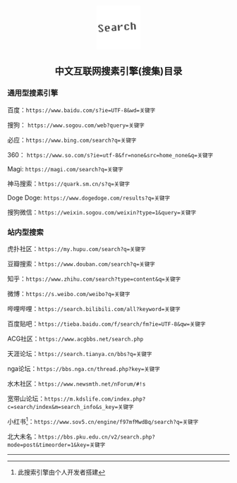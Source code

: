 
<p align="center"><img width="100" src="image\logo.png" alt="Vue logo"></p>


<h2 align="center">中文互联网搜素引擎(搜集)目录</h2>



### 通用型搜素引擎

百度：`https://www.baidu.com/s?ie=UTF-8&wd=关键字`

搜狗： `https://www.sogou.com/web?query=关键字`

必应：`https://www.bing.com/search?q=关键字`

360： `https://www.so.com/s?ie=utf-8&fr=none&src=home_none&q=关键字`

Magi: `https://magi.com/search?q=关键字`

神马搜索：`https://quark.sm.cn/s?q=关键字`

Doge Doge: `https://www.dogedoge.com/results?q=关键字`

搜狗微信：`https://weixin.sogou.com/weixin?type=1&query=关键字`



### 站内型搜索

虎扑社区：`https://my.hupu.com/search?q=关键字`

豆瓣搜索：`https://www.douban.com/search?q=关键字`

知乎：`https://www.zhihu.com/search?type=content&q=关键字`

微博：`https://s.weibo.com/weibo?q=关键字`

哔哩哔哩：`https://search.bilibili.com/all?keyword=关键字`

百度贴吧：`https://tieba.baidu.com/f/search/fm?ie=UTF-8&qw=关键字`

ACG社区：`https://www.acgbbs.net/search.php`

天涯论坛：`https://search.tianya.cn/bbs?q=关键字`

nga论坛：`https://bbs.nga.cn/thread.php?key=关键字`

水木社区：`https://www.newsmth.net/nForum/#!s`

宽带山论坛：`https://m.kdslife.com/index.php?c=search/index&m=search_info&s_key=关键字`

小红书[^1]：`https://www.sov5.cn/engine/f97mfMwdBq/search?q=关键字`

北大未名：`https://bbs.pku.edu.cn/v2/search.php?mode=post&timeorder=1&key=关键字`



---

[^1]:此搜索引擎由个人开发者搭建

